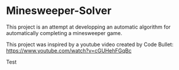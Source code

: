 # Minesweeper-Solver
This project is an attempt at developping an automatic algorithm for automatically completing a minesweeper game. 

This project was inspired by a youtube video created by Code Bullet: https://www.youtube.com/watch?v=cGUHehFGqBc

Test